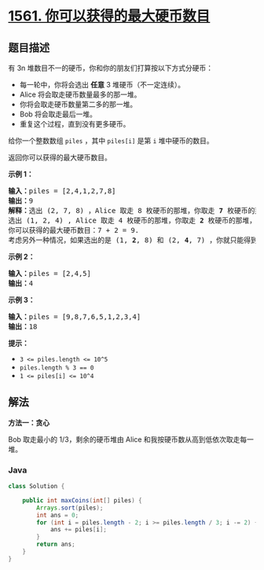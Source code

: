 # [1561. 你可以获得的最大硬币数目](https://leetcode.cn/problems/maximum-number-of-coins-you-can-get)

## 题目描述

<p>有 3n 堆数目不一的硬币，你和你的朋友们打算按以下方式分硬币：</p>

<ul>
	<li>每一轮中，你将会选出 <strong>任意</strong> 3 堆硬币（不一定连续）。</li>
	<li>Alice 将会取走硬币数量最多的那一堆。</li>
	<li>你将会取走硬币数量第二多的那一堆。</li>
	<li>Bob 将会取走最后一堆。</li>
	<li>重复这个过程，直到没有更多硬币。</li>
</ul>

<p>给你一个整数数组 <code>piles</code> ，其中 <code>piles[i]</code> 是第 <code>i</code> 堆中硬币的数目。</p>

<p>返回你可以获得的最大硬币数目。</p>

<p><strong>示例 1：</strong></p>

<pre><strong>输入：</strong>piles = [2,4,1,2,7,8]
<strong>输出：</strong>9
<strong>解释：</strong>选出 (2, 7, 8) ，Alice 取走 8 枚硬币的那堆，你取走 <strong>7</strong> 枚硬币的那堆，Bob 取走最后一堆。
选出 (1, 2, 4) , Alice 取走 4 枚硬币的那堆，你取走 <strong>2</strong> 枚硬币的那堆，Bob 取走最后一堆。
你可以获得的最大硬币数目：7 + 2 = 9.
考虑另外一种情况，如果选出的是 (1, <strong>2</strong>, 8) 和 (2, <strong>4</strong>, 7) ，你就只能得到 2 + 4 = 6 枚硬币，这不是最优解。
</pre>

<p><strong>示例 2：</strong></p>

<pre><strong>输入：</strong>piles = [2,4,5]
<strong>输出：</strong>4
</pre>

<p><strong>示例 3：</strong></p>

<pre><strong>输入：</strong>piles = [9,8,7,6,5,1,2,3,4]
<strong>输出：</strong>18
</pre>

<p><strong>提示：</strong></p>

<ul>
	<li><code>3 &lt;= piles.length &lt;= 10^5</code></li>
	<li><code>piles.length % 3 == 0</code></li>
	<li><code>1 &lt;= piles[i] &lt;= 10^4</code></li>
</ul>

## 解法

**方法一：贪心**

Bob 取走最小的 1/3，剩余的硬币堆由 Alice 和我按硬币数从高到低依次取走每一堆。

### **Java**

```java
class Solution {

    public int maxCoins(int[] piles) {
        Arrays.sort(piles);
        int ans = 0;
        for (int i = piles.length - 2; i >= piles.length / 3; i -= 2) {
            ans += piles[i];
        }
        return ans;
    }
}
```
